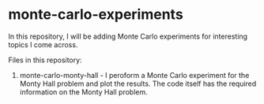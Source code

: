 # monte-carlo-experiments

In this repository, I will be adding Monte Carlo experiments for interesting topics I come across.

Files in this repository:
1. monte-carlo-monty-hall - I peroform a Monte Carlo experiment for the Monty Hall problem and plot the results. The code itself has the required information on the Monty Hall problem.
